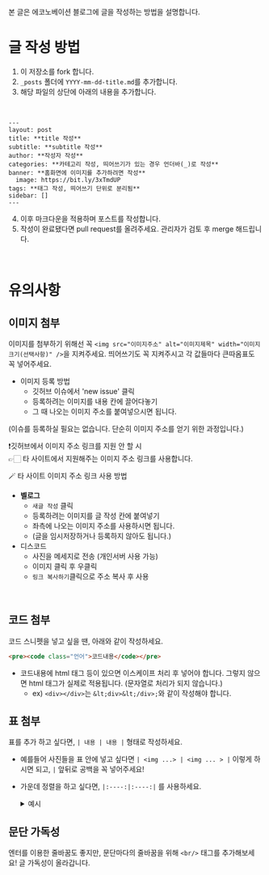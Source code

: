 본 글은 에코노베이션 블로그에 글을 작성하는 방법을 설명합니다.

# 글 작성 방법

1. 이 저장소를 fork 합니다.
2. `_posts` 폴더에 `YYYY-mm-dd-title.md`를 추가합니다.
3. 해당 파일의 상단에 아래의 내용을 추가합니다.

<br/>

```
---
layout: post
title: **title 작성**
subtitle: **subtitle 작성**
author: **작성자 작성**
categories: **카테고리 작성, 띄어쓰기가 있는 경우 언더바(_)로 작성**
banner: **홈화면에 이미지를 추가하려면 작성**
  image: https://bit.ly/3xTmdUP
tags: **태그 작성, 띄어쓰기 단위로 분리됨**
sidebar: []
---
```

4. 이후 마크다운을 적용하며 포스트를 작성합니다.
5. 작성이 완료됐다면 pull request를 올려주세요. 관리자가 검토 후 merge 해드립니다.

<br/>

# 유의사항

## 이미지 첨부

이미지를 첨부하기 위해선 꼭 `<img src="이미지주소" alt="이미지제목" width="이미지크기(선택사항)" />`을 지켜주세요. 띄어쓰기도 꼭 지켜주시고 각 값들마다 큰따옴표도 꼭 넣어주세요.

- 이미지 등록 방법
  - 깃허브 이슈에서 'new issue' 클릭
  - 등록하려는 이미지를 내용 칸에 끌어다놓기
  - 그 때 나오는 이미지 주소를 붙여넣으시면 됩니다.

(이슈를 등록하실 필요는 없습니다. 단순히 이미지 주소를 얻기 위한 과정입니다.)

❗️깃허브에서 이미지 주소 링크를 지원 안 할 시 <br>
👉🏻 타 사이트에서 지원해주는 이미지 주소 링크를 사용합니다.

🪄 타 사이트 이미지 주소 링크 사용 방법 
- **벨로그**
   - `새글 작성` 클릭
   - 등록하려는 이미지를 글 작성 칸에 붙여넣기
   - 좌측에 나오는 이미지 주소를 사용하시면 됩니다.
   - (글을 임시저장하거나 등록하지 않아도 됩니다.)
- 디스코드
  - 사진을 메세지로 전송 (개인서버 사용 가능)
  - 이미지 클릭 후 우클릭
  - `링크 복사하기`클릭으로 주소 복사 후 사용

<br>

## 코드 첨부

코드 스니펫을 넣고 싶을 땐, 아래와 같이 작성하세요.

```markdown
<pre><code class="언어">코드내용</code></pre>
```

- 코드내용에 html 태그 등이 있으면 이스케이프 처리 후 넣어야 합니다. 그렇지 않으면 html 태그가 실제로 적용됩니다. (문자열로 처리가 되지 않습니다.)
  - ex) `<div></div>`는 `&lt;div>&lt;/div>;`와 같이 작성해야 합니다.

## 표 첨부

표를 추가 하고 싶다면, `| 내용 | 내용 |` 형태로 작성하세요.

- 예를들어 사진들을 표 안에 넣고 싶다면 `| <img ...> | <img ... > |` 이렇게 하시면 되고, `|` 앞뒤로 공백을 꼭 넣어주세요!
- 가운데 정렬을 하고 싶다면, `|:----:|:----:|` 를 사용하세요.

  <details>
  <summary>예시</summary>

  ```
  | Header 1   | Header 2   | Header 3   | Header 4   |
  |:----------:|:----------:|:----------:|:----------:|
  |    Value 1    |    Value 2    |    Value 3    |    Value 4    |
  ```

  </details>

## 문단 가독성

엔터를 이용한 줄바꿈도 좋지만, 문단마다의 줄바꿈을 위해 `<br/>` 태그를 추가해보세요! 글 가독성이 올라갑니다.
